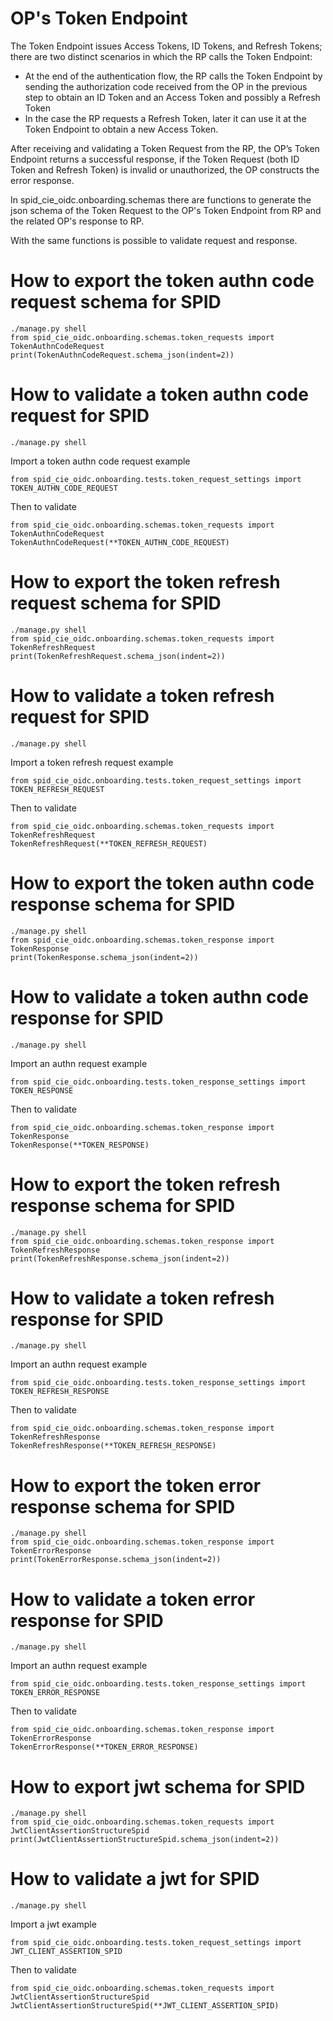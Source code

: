 # OP's Token Endpoint

The Token Endpoint issues Access Tokens, ID Tokens, and Refresh Tokens; there are two distinct scenarios in which the RP calls the Token Endpoint:

- At the end of the authentication flow, the RP calls the Token Endpoint by sending the authorization code received from the OP in the previous step to obtain an ID Token and an Access Token and possibly a Refresh Token 
- In the case the RP requests a Refresh Token, later it can use it at the Token Endpoint to obtain a new Access Token.

After receiving and validating a Token Request from the RP, the OP’s Token Endpoint returns a successful response, if the Token Request (both ID Token and Refresh Token) is invalid or unauthorized, the OP constructs the error response.

In spid_cie_oidc.onboarding.schemas there are functions to generate the json schema of the Token Request to the OP's Token Endpoint from RP and the related OP's response to RP.

With the same functions is possible to validate request and response.


# How to export the token authn code request schema for SPID

````
./manage.py shell
from spid_cie_oidc.onboarding.schemas.token_requests import TokenAuthnCodeRequest
print(TokenAuthnCodeRequest.schema_json(indent=2))
````

# How to validate a token authn code request for SPID

````
./manage.py shell
````
Import a token authn code request example
````
from spid_cie_oidc.onboarding.tests.token_request_settings import TOKEN_AUTHN_CODE_REQUEST
````
Then to validate
````
from spid_cie_oidc.onboarding.schemas.token_requests import TokenAuthnCodeRequest
TokenAuthnCodeRequest(**TOKEN_AUTHN_CODE_REQUEST)
````

# How to export the token refresh request schema for SPID

````
./manage.py shell
from spid_cie_oidc.onboarding.schemas.token_requests import TokenRefreshRequest
print(TokenRefreshRequest.schema_json(indent=2))
````

# How to validate a token refresh request for SPID

````
./manage.py shell
````
Import a token refresh request example
````
from spid_cie_oidc.onboarding.tests.token_request_settings import TOKEN_REFRESH_REQUEST
````
Then to validate
````
from spid_cie_oidc.onboarding.schemas.token_requests import TokenRefreshRequest
TokenRefreshRequest(**TOKEN_REFRESH_REQUEST)
````

# How to export the token authn code response schema for SPID

````
./manage.py shell
from spid_cie_oidc.onboarding.schemas.token_response import TokenResponse
print(TokenResponse.schema_json(indent=2))
````

# How to validate a token authn code response for SPID

````
./manage.py shell
````
Import an authn request example
````
from spid_cie_oidc.onboarding.tests.token_response_settings import TOKEN_RESPONSE
````
Then to validate
````
from spid_cie_oidc.onboarding.schemas.token_response import TokenResponse
TokenResponse(**TOKEN_RESPONSE)
````

# How to export the token refresh response schema for SPID

````
./manage.py shell
from spid_cie_oidc.onboarding.schemas.token_response import TokenRefreshResponse
print(TokenRefreshResponse.schema_json(indent=2))
````

# How to validate a token refresh response for SPID

````
./manage.py shell
````
Import an authn request example
````
from spid_cie_oidc.onboarding.tests.token_response_settings import TOKEN_REFRESH_RESPONSE
````
Then to validate
````
from spid_cie_oidc.onboarding.schemas.token_response import TokenRefreshResponse
TokenRefreshResponse(**TOKEN_REFRESH_RESPONSE)
````

# How to export the token error response schema for SPID

````
./manage.py shell
from spid_cie_oidc.onboarding.schemas.token_response import TokenErrorResponse
print(TokenErrorResponse.schema_json(indent=2))
````

# How to validate a token error response for SPID

````
./manage.py shell
````
Import an authn request example
````
from spid_cie_oidc.onboarding.tests.token_response_settings import TOKEN_ERROR_RESPONSE
````
Then to validate
````
from spid_cie_oidc.onboarding.schemas.token_response import TokenErrorResponse
TokenErrorResponse(**TOKEN_ERROR_RESPONSE)
````


# How to export jwt schema for SPID

````
./manage.py shell
from spid_cie_oidc.onboarding.schemas.token_requests import JwtClientAssertionStructureSpid
print(JwtClientAssertionStructureSpid.schema_json(indent=2))
````


# How to validate a jwt for SPID

````
./manage.py shell
````
Import a jwt example
````
from spid_cie_oidc.onboarding.tests.token_request_settings import JWT_CLIENT_ASSERTION_SPID
````
Then to validate
````
from spid_cie_oidc.onboarding.schemas.token_requests import JwtClientAssertionStructureSpid
JwtClientAssertionStructureSpid(**JWT_CLIENT_ASSERTION_SPID)
````
